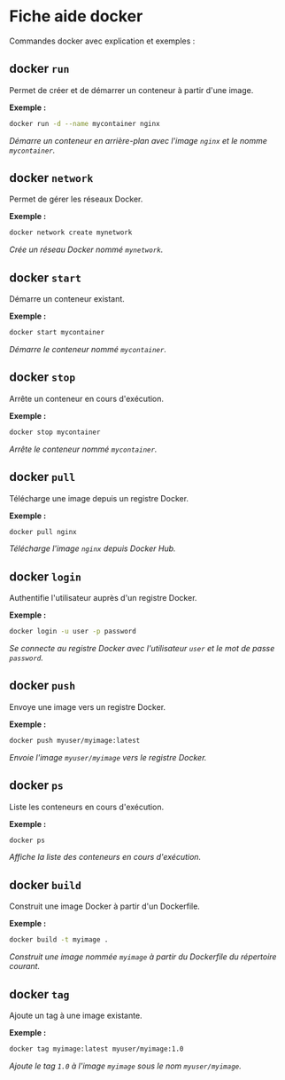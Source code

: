 # Fiche aide docker

Commandes docker avec explication et exemples :

## docker `run`

Permet de créer et de démarrer un conteneur à partir d'une image.

**Exemple :**
```bash
docker run -d --name mycontainer nginx
```
*Démarre un conteneur en arrière-plan avec l'image `nginx` et le nomme `mycontainer`.*

## docker `network`

Permet de gérer les réseaux Docker.

**Exemple :**
```bash
docker network create mynetwork
```
*Crée un réseau Docker nommé `mynetwork`.*

## docker `start`

Démarre un conteneur existant.

**Exemple :**
```bash
docker start mycontainer
```
*Démarre le conteneur nommé `mycontainer`.*

## docker `stop`

Arrête un conteneur en cours d'exécution.

**Exemple :**
```bash
docker stop mycontainer
```
*Arrête le conteneur nommé `mycontainer`.*

## docker `pull`

Télécharge une image depuis un registre Docker.

**Exemple :**
```bash
docker pull nginx
```
*Télécharge l'image `nginx` depuis Docker Hub.*

## docker `login`

Authentifie l'utilisateur auprès d'un registre Docker.

**Exemple :**
```bash
docker login -u user -p password
```
*Se connecte au registre Docker avec l'utilisateur `user` et le mot de passe `password`.*

## docker `push`

Envoye une image vers un registre Docker.

**Exemple :**
```bash
docker push myuser/myimage:latest
```
*Envoie l'image `myuser/myimage` vers le registre Docker.*

## docker `ps`

Liste les conteneurs en cours d'exécution.

**Exemple :**
```bash
docker ps
```
*Affiche la liste des conteneurs en cours d'exécution.*

## docker `build`

Construit une image Docker à partir d'un Dockerfile.

**Exemple :**
```bash
docker build -t myimage .
```
*Construit une image nommée `myimage` à partir du Dockerfile du répertoire courant.*

## docker `tag`

Ajoute un tag à une image existante.

**Exemple :**
```bash
docker tag myimage:latest myuser/myimage:1.0
```
*Ajoute le tag `1.0` à l'image `myimage` sous le nom `myuser/myimage`.*
